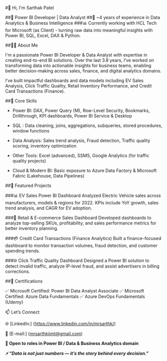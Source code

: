 #👋 Hi, I'm Sarthak Patel

##🎯 Power BI Developer | Data Analyst
##💼 ~4 years of experience in Data Analytics & Business Intelligence
###📊 Currently working with HCL Tech for Microsoft (as Client) - turning raw data into meaningful insights with Power BI, SQL, Excel, DAX & Python.

##👨‍💻 About Me

I'm a passionate Power BI Developer & Data Analyst with expertise in creating end-to-end BI solutions. Over the last 3.8 years, I’ve worked on transforming data into actionable insights for business teams, enabling better decision-making across sales, finance, and digital analytics domains.


I’ve built impactful dashboards and data models including EV Sales Analysis, Click Traffic Quality, Retail Inventory Performance, and Credit Card Transactions (Finance).

##🧠 Core Skills

- Power BI: DAX, Power Query (M), Row-Level Security, Bookmarks, Drillthrough, KPI dashboards, Power BI Service & Desktop

- SQL : Data cleaning, joins, aggregations, subqueries, stored procedures, window functions

- Data Analysis: Sales trend analysis, Fraud detection, Traffic quality scoring, inventory optimization

- Other Tools: Excel (advanced), SSMS, Google Analytics (for traffic quality projects)

- Cloud & Modern BI: Basic exposure to Azure Data Factory & Microsoft Fabric (Lakehouse, Data Pipelines)

##📁 Featured Projects

###📊 EV Sales Power BI Dashboard
Analyzed Electric Vehicle sales across manufacturers, models & regions for 2022. KPIs include YoY growth, sales trend analysis, and CAGR for EV adoption.

###🛒 Retail & E-commerce Sales Dashboard
Developed dashboards to analyze top-selling SKUs, profitability, and sales performance metrics for better inventory planning.

###💳 Credit Card Transactions (Finance Analytics)
Built a finance-focused dashboard to monitor transaction volumes, fraud detection, and customer spending trends.

###🌐 Click Traffic Quality Dashboard
Designed a Power BI solution to detect invalid traffic, analyze IP-level fraud, and assist advertisers in billing corrections.

##📜 Certifications

✅ Microsoft Certified: Power BI Data Analyst Associate
✅ Microsoft Certified: Azure Data Fundamentals
✅  Azure DevOps Fundamentals (Udemy) 

📫 Let’s Connect

🌐 [LinkedIn:] (https://www.linkedin.com/in/mrsarthk/)

📧 [E-mail:] (mrsarthkiimt@gmail.com)


**📍 Open to roles in Power BI / Data & Business Analytics domain**


***⚡ “Data is not just numbers — it’s the story behind every decision.”***
